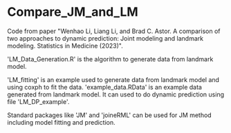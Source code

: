 # Compare_JM_and_LM

Code from paper "Wenhao Li, Liang Li, and Brad C. Astor. A comparison of two approaches to dynamic prediction: Joint modeling and landmark modeling. Statistics in Medicine (2023)".

'LM_Data_Generation.R' is the algorithm to generate data from landmark model.

'LM_fitting' is an example used to generate data from landmark model and using coxph to fit the data.
'example_data.RData' is an example data generated from landmark model. It can used to do dynamic prediction using file 'LM_DP_example'.

Standard packages like 'JM' and 'joineRML' can be used for JM method including model fitting and prediction.
